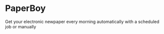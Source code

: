 # PaperBoy
Get your electronic newpaper every morning automatically with a scheduled job or manually
